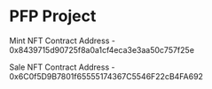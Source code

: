 # PFP Project

Mint NFT Contract Address - 0x8439715d90725f8a0a1cf4eca3e3aa50c757f25e

Sale NFT Contract Address - 0x6C0f5D9B7801f65555174367C5546F22cB4FA692
